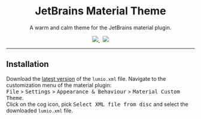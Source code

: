 <h1 align="center">JetBrains Material Theme</h1>

<p align="center">A warm and calm theme for the JetBrains material plugin.</p>

<p align="center">
  <a href="https://github.com/arcticicestudio/lumio">
    <img src="https://img.shields.io/badge/color_palette-Lumio-9d8275.svg?style=flat-square" />
  </a>
  &nbsp;
  <a href="https://github.com/lippenstift/jetbrains-color-scheme">
    <img src="https://img.shields.io/badge/complements-JetBrains_Color_Scheme-958e6f.svg?style=flat-square" />
  </a>
</p>

---

## Installation

Download the [latest version](https://github.com/lippenstift/jetbrains-color-scheme/releases/latest) of the
`lumio.xml` file. Navigate to the customization menu of the material plugin:  
<kbd>File</kbd> > <kbd>Settings</kbd> > <kbd>Appearance & Behaviour</kbd> > <kbd>Material Custom Theme</kbd>.  
Click on the cog icon, pick <kbd>Select XML file from disc</kbd> and select the downloaded `lumio.xml` file.
